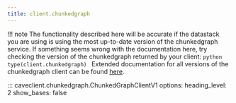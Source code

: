 ```yaml
---
title: client.chunkedgraph
---
```


!!! note
    The functionality described here will be accurate if the datastack you are using is using the most up-to-date version of the chunkedgraph service. If something seems wrong with the documentation here, try checking the version of the chunkedgraph returned by your client:
    ```python
    type(client.chunkedgraph)
    ```
    Extended documentation for all versions of the chunkedgraph client can be found
    [here](../extended_api/chunkedgraph.md).

::: caveclient.chunkedgraph.ChunkedGraphClientV1
    options:
        heading_level: 2
        show_bases: false
